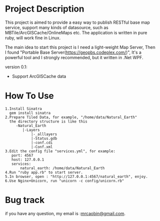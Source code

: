 Project Description
================================
This project is aimed to provide a easy way to publish RESTful base map service,
support many kinds of datasource, such as MBTile/ArcGISCache/OnlineMaps etc.
The application is written in pure ruby, will work fine in Linux.

The main idea to start this project is I need a light-weight Map Server, Then
I found "Portable Base Server(https://geopbs.codeplex.com/)", It's a powerful
tool and I strongly recommended, but it written in .Net WPF.


version 0.1:
* Support ArcGISCache data

How To Use
================================
    1.Install Sinatra
      gem install sinatra
    2.Prepare Tiled Data, for example, "/home/data/Natural_Earth"
      the directory structure is like this
         -Natural_Earth
            |-Layers
                |-_alllayers
                |-Status.gdb
                |-conf.cdi
                |-Conf.xml
    3.Edit the config file "services.yml", for example:
       port: 4567 
       host: 127.0.0.1
       services:
           natural_earth: /home/data/Natural_Earth
    4.Run "ruby app.rb" to start server.
    5.In browser, open : "http://127.0.0.1:4567/natural_earth", enjoy.
    6.Use Nginx+Unicorn, run "unicorn -c config/unicorn.rb"
Bug track
================================ 
if you have any question, my email is :mrcaobin@gmail.com.      
